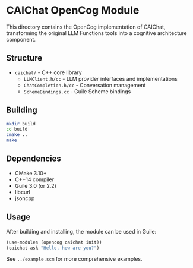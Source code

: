 # CAIChat OpenCog Module

This directory contains the OpenCog implementation of CAIChat, transforming the original LLM Functions tools into a cognitive architecture component.

## Structure

- `caichat/` - C++ core library
  - `LLMClient.h/cc` - LLM provider interfaces and implementations
  - `ChatCompletion.h/cc` - Conversation management
  - `SchemeBindings.cc` - Guile Scheme bindings

## Building

```bash
mkdir build
cd build
cmake ..
make
```

## Dependencies

- CMake 3.10+
- C++14 compiler
- Guile 3.0 (or 2.2)
- libcurl
- jsoncpp

## Usage

After building and installing, the module can be used in Guile:

```scheme
(use-modules (opencog caichat init))
(caichat-ask "Hello, how are you?")
```

See `../example.scm` for more comprehensive examples.